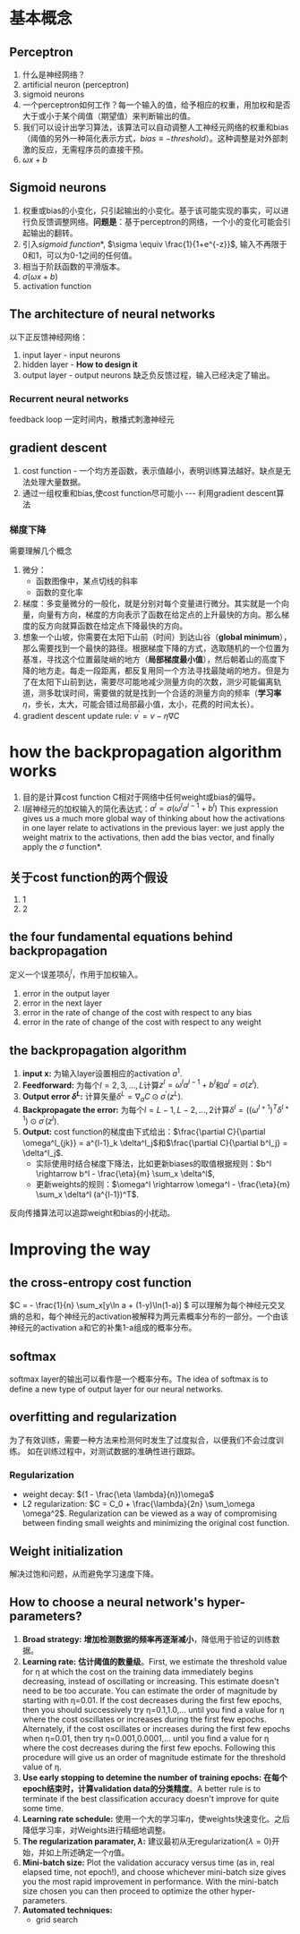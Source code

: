 # 基本概念
## Perceptron
1. 什么是神经网络？
2. artificial neuron (perceptron)
3. sigmoid neurons
4. 一个perceptron如何工作？每一个输入的值，给予相应的权重，用加权和是否大于或小于某个阈值（期望值）来判断输出的值。
5. 我们可以设计出学习算法，该算法可以自动调整人工神经元网络的权重和bias（阈值的另外一种简化表示方式，$bias \equiv -threshold$）。这种调整是对外部刺激的反应，无需程序员的直接干预。
6. $\omega x + b$

## Sigmoid neurons
1. 权重或bias的小变化，只引起输出的小变化。基于该可能实现的事实，可以进行负反馈调整网络。**问题是**：基于perceptron的网络，一个小的变化可能会引起输出的翻转。
2. 引入$sigmoid$ $function*$, $\sigma \equiv \frac{1}{1+e^{-z}}$, 输入不再限于0和1，可以为0-1之间的任何值。
3. 相当于阶跃函数的平滑版本。
4. $\sigma(\omega x + b)$
5. activation function

## The architecture of neural networks
以下正反馈神经网络：
1. input layer - input neurons
2. hidden layer - **How to design it**
3. output layer - output neurons
缺乏负反馈过程，输入已经决定了输出。

### Recurrent neural networks
feedback loop
一定时间内，散播式刺激神经元

## gradient descent
1. cost function - 一个均方差函数，表示值越小，表明训练算法越好。缺点是无法处理大量数据。
2. 通过一组权重和bias,使cost function尽可能小 --- 利用gradient descent算法
### 梯度下降
需要理解几个概念
1. 微分：
   * 函数图像中，某点切线的斜率
   * 函数的变化率
2. 梯度：多变量微分的一般化，就是分别对每个变量进行微分。其实就是一个向量，向量有方向，梯度的方向表示了函数在给定点的上升最快的方向。那么梯度的反方向就算函数在给定点下降最快的方向。
3. 想象一个山坡，你需要在太阳下山前（时间）到达山谷（**global minimum**），那么需要找到一个最快的路径。根据梯度下降的方式，选取随机的一个位置为基准，寻找这个位置最陡峭的地方（**局部梯度最小值**），然后朝着山的高度下降的地方走。每走一段距离，都反复用同一个方法寻找最陡峭的地方。但是为了在太阳下山前到达，需要尽可能地减少测量方向的次数，测少可能偏离轨道，测多耽误时间，需要做的就是找到一个合适的测量方向的频率（**学习率**$\eta$，步长，太大，可能会错过局部最小值，太小，花费的时间太长）。
4. gradient descent update rule: $v^{'} = v - \eta \nabla C$

# how the backpropagation algorithm works
1. 目的是计算cost function C相对于网络中任何weight或bias的偏导。
2. l层神经元的加权输入的简化表达式：$a^l = \sigma (\omega^l a^{l-1} + b^l)$
This expression gives us a much more global way of thinking about how the activations in one layer relate to activations in the previous layer: we just apply the weight matrix to the activations, then add the bias vector, and finally apply the $\sigma$ function*.
## 关于cost function的两个假设
1. 1
2. 2
## the four fundamental equations behind backpropagation
定义一个误差项$\delta^l_j$，作用于加权输入。
1. error in the output layer
2. error in the next layer
3. error in the rate of change of the cost with respect to any bias
4. error in the rate of change of the cost with respect to any weight

## the backpropagation algorithm
1. **input x:** 为输入layer设置相应的activation $a^1$.
2. **Feedforward:** 为每个$l = 2,3,...,L$计算$z^l = \omega^l a^{l-1} + b^l$和$a^l = \sigma(z^l)$.
3. **Output error $\delta^L$:** 计算矢量$\delta^L = \nabla_a C \odot \sigma^{'}(z^L)$.
4. **Backpropagate the error:** 为每个$l = L-1, L-2,...,2$计算$\delta^l = ((\omega^{l+1})^T \delta^{l+1}) \odot \sigma^{'}(z^l)$.
5. **Output:** cost function的梯度由下式给出：$\frac{\partial C}{\partial \omega^l_{jk}} = a^{l-1}_k \delta^l_j$和$\frac{\partial C}{\partial b^l_j} = \delta^l_j$.
   * 实际使用时结合梯度下降法，比如更新biases的取值根据规则：$b^l \rightarrow b^l - \frac{\eta}{m} \sum_x \delta^l$, 
   * 更新weights的规则：$\omega^l \rightarrow \omega^l - \frac{\eta}{m} \sum_x \delta^l (a^{l-1})^T$.

反向传播算法可以追踪weight和bias的小扰动。

# Improving the way
## the cross-entropy cost function
$C = - \frac{1}{n} \sum_x[y\ln a + (1-y)\ln(1-a)] $
可以理解为每个神经元交叉熵的总和，每个神经元的activation被解释为两元素概率分布的一部分。一个由该神经元的activation a和它的补集1-a组成的概率分布。

## softmax
softmax layer的输出可以看作是一个概率分布。The idea of softmax is to define a new type of output layer for our neural networks.

## overfitting and regularization
为了有效训练，需要一种方法来检测何时发生了过度拟合，以便我们不会过度训练。
如在训练过程中，对测试数据的准确性进行跟踪。
### Regularization
* weight decay: $(1 - \frac{\eta \lambda}{n})\omega$
* L2 regularization: $C = C_0 + \frac{\lambda}{2n} \sum_\omega \omega^2$. Regularization can be viewed as a way of compromising between finding small weights and minimizing the original cost function.

## Weight initialization
解决过饱和问题，从而避免学习速度下降。

## How to choose a neural network's hyper-parameters?
1. **Broad strategy:** **增加检测数据的频率再逐渐减小**，降低用于验证的训练数据。
2. **Learning rate:** **估计阈值的数量级**。First, we estimate the threshold value for η at which the cost on the training data immediately begins decreasing, instead of oscillating or increasing. This estimate doesn't need to be too accurate. You can estimate the order of magnitude by starting with η=0.01. If the cost decreases during the first few epochs, then you should successively try η=0.1,1.0,… until you find a value for η where the cost oscillates or increases during the first few epochs. Alternately, if the cost oscillates or increases during the first few epochs when η=0.01, then try η=0.001,0.0001,… until you find a value for η where the cost decreases during the first few epochs. Following this procedure will give us an order of magnitude estimate for the threshold value of η. 
3. **Use early stopping to detemine the number of training epochs:** **在每个epoch结束时，计算validation data的分类精度**。A better rule is to terminate if the best classification accuracy doesn't improve for quite some time.
4. **Learning rate schedule:** 使用一个大的学习率$\eta$，使weights快速变化。之后降低学习率，对Weights进行精细地调整。
5. **The regularization paramater, $\lambda$:** 建议最初从无regularization($\lambda = 0$)开始，并如上所述确定一个$\eta$值。
6. **Mini-batch size:** Plot the validation accuracy versus time (as in, real elapsed time, not epoch!), and choose whichever mini-batch size gives you the most rapid improvement in performance. With the mini-batch size chosen you can then proceed to optimize the other hyper-parameters.
7. **Automated techniques:** 
   * grid search 